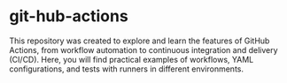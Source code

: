 # git-hub-actions
This repository was created to explore and learn the features of GitHub Actions, from workflow automation to continuous integration and delivery (CI/CD). Here, you will find practical examples of workflows, YAML configurations, and tests with runners in different environments.
